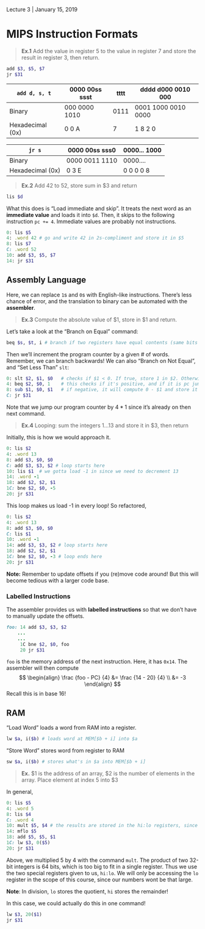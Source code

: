Lecture 3 | January 15, 2019

# MIPS Instruction Formats

> **Ex.1** Add the value in register 5 to the value in register 7 and store the result in register 3, then return.

```ruby
add $3, $5, $7
jr $31
```

| `add d, s, t`    | 0000 00ss ssst | tttt | dddd d000 0010 000  |
| ---------------- | -------------- | ---- | ------------------- |
| Binary           | 000 0000 1010  | 0111 | 0001 1000 0010 0000 |
| Hexadecimal (0x) | 0 0 A          | 7    | 1 8 2 0             |

| `jr s`           | 0000 00ss sss0 | 0000... 1000 |
| ---------------- | -------------- | ------------ |
| Binary           | 0000 0011 1110 | 0000....     |
| Hexadecimal (0x) | 0 3 E          | 0 0 0 0 8    |

> **Ex.2** Add 42 to 52, store sum in $3 and return

```ruby
lis $d
```

What this does is “Load immediate and skip”. It treats the next word as an **immediate value** and loads it into `$d`. Then, it skips to the following instruction `pc += 4`. Immediate values are probably not instructions.

```ruby
0: lis $5
4: .word 42 # go and write 42 in 2s-compliment and store it in $5
8: lis $7
C: .word 52
10: add $3, $5, $7
14: jr $31
```

## Assembly Language

Here, we can replace `1`s and `0`s with English-like instructions. There’s less chance of error, and the translation to binary can be automated with the **assembler**. 

> **Ex.3** Compute the absolute value of $1, store in \$1 and return.

Let’s take a look at the “Branch on Equal” command:

```ruby
beq $s, $t, i # branch if two registers have equal contents (same bits in same order)
```

Then we’ll increment the program counter by a given # of words. Remember, we can branch backwards! We can also “Branch on Not Equal”, and “Set Less Than” `slt`:

```ruby
0: slt $2, $1, $0 	# checks if $1 < 0. If true, store 1 in $2. Otherwise store 0.
4: beq $2, $0, 1	# this checks if it's positive, and if it is pc jumps 4*1
8: sub $1, $0, $1 	# if negative, it will compute 0 - $1 and store it back in $1
C: jr $31
```

Note that we jump our program counter by $4*1$ since it’s already on then next command.

> **Ex.4** Looping: sum the integers 1...13 and store it in $3, then return

Initially, this is how we would approach it.

```ruby
0: lis $2
4: .word 13
8: add $3, $0, $0
C: add $3, $3, $2 # loop starts here
10: lis $1	# we gotta load -1 in since we need to decrement 13
14: .word -1
18: add $2, $2, $1
1C: bne $2, $0, -5 
20: jr $31
```

This loop makes us load -1 in every loop! So refactored,

```ruby
0: lis $2
4: .word 13
8: add $3, $0, $0
C: lis $1
10: .word -1
14: add $3, $3, $2 # loop starts here
18: add $2, $2, $1
1C: bne $2, $0, -3 # loop ends here
20: jr $31
```

**Note:** Remember to update offsets if you (re)move code around! But this will become tedious with a larger code base.

### Labelled Instructions

The assembler provides us with **labelled instructions** so that we don’t have to manually update the offsets.

```ruby
foo: 14 add $3, $3, $2
	...
    ...
	 1C bne $2, $0, foo
	 20 jr $31
```

`foo` is the memory address of the next instruction. Here, it has `0x14`. The assembler will then compute 
$$
\begin{align} \frac {foo - PC} {4} &= \frac {14 - 20} {4} \\ &= -3 \end{align}
$$
Recall this is in base 16!

## RAM

“Load Word” loads a word from RAM into a register.

```ruby
lw $a, i($b) # loads word at MEM[$b + i] into $a 
```

“Store Word” stores word from register to RAM

```ruby
sw $a, i($b) # stores what's in $a into MEM[$b + i]
```

> **Ex.** \$1 is the address of an array, \$2 is the number of elements in the array. Place element at index 5 into \$3

In general,

```ruby
0: lis $5
4: .word 5
8: lis $4
C: .word 4
10: mult $5, $4 # the results are stored in the hi:lo registers, since its got 64 bits
14: mflo $5
18: add $5, $5, $1
1C: lw $3, 0($5)
20: jr $31
```

Above, we multiplied 5 by 4 with the command `mult`. The product of two 32-bit integers is 64 bits, which is too big to fit in a single register. Thus we use the two special registers given to us, `hi:lo`. We will only be accessing the `lo` register in the scope of this course, since our numbers wont be that large.

**Note**: In division, `lo` stores the quotient, `hi` stores the remainder!

In this case, we could actually do this in one command!

```ruby
lw $3, 20($1)
jr $31
```

